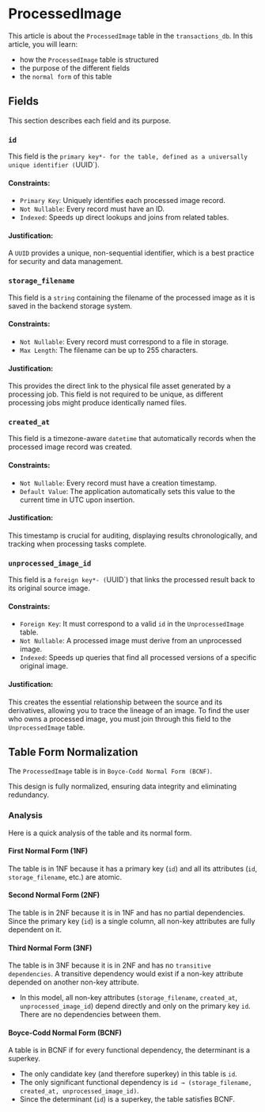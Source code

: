 # ProcessedImage

This article is about the `ProcessedImage` table in the `transactions_db`. In this article, you will learn:
- how the `ProcessedImage` table is structured
- the purpose of the different fields
- the `normal form` of this table

## Fields

This section describes each field and its purpose.

### `id`

This field is the `primary key*- for the table, defined as a universally unique identifier (`UUID`).

#### Constraints:
 - `Primary Key`: Uniquely identifies each processed image record.
 - `Not Nullable`: Every record must have an ID.
 - `Indexed`: Speeds up direct lookups and joins from related tables.

#### Justification:
A `UUID` provides a unique, non-sequential identifier, which is a best practice for security and data management.

### `storage_filename`

This field is a `string` containing the filename of the processed image as it is saved in the backend storage system.

#### Constraints:
 - `Not Nullable`: Every record must correspond to a file in storage.
 - `Max Length`: The filename can be up to 255 characters.

#### Justification:
This provides the direct link to the physical file asset generated by a processing job. This field is not required to be unique, as different processing jobs might produce identically named files.

### `created_at`

This field is a timezone-aware `datetime` that automatically records when the processed image record was created.

#### Constraints:
 - `Not Nullable`: Every record must have a creation timestamp.
 - `Default Value`: The application automatically sets this value to the current time in UTC upon insertion.
#### Justification:
This timestamp is crucial for auditing, displaying results chronologically, and tracking when processing tasks complete.

### `unprocessed_image_id`

This field is a `foreign key*- (`UUID`) that links the processed result back to its original source image.

#### Constraints:
 - `Foreign Key`: It must correspond to a valid `id` in the `UnprocessedImage` table.
 - `Not Nullable`: A processed image must derive from an unprocessed image.
 - `Indexed`: Speeds up queries that find all processed versions of a specific original image.
#### Justification:
This creates the essential relationship between the source and its derivatives, allowing you to trace the lineage of an image. To find the user who owns a processed image, you must join through this field to the `UnprocessedImage` table.

## Table Form Normalization
The `ProcessedImage` table is in `Boyce-Codd Normal Form (BCNF)`.

This design is fully normalized, ensuring data integrity and eliminating redundancy.

### Analysis

Here is a quick analysis of the table and its normal form.

#### First Normal Form (1NF)
The table is in 1NF because it has a primary key (`id`) and all its attributes (`id`, `storage_filename`, etc.) are atomic.

#### Second Normal Form (2NF)
The table is in 2NF because it is in 1NF and has no partial dependencies. Since the primary key (`id`) is a single column, all non-key attributes are fully dependent on it.

#### Third Normal Form (3NF)
The table is in 3NF because it is in 2NF and has no `transitive dependencies`. A transitive dependency would exist if a non-key attribute depended on another non-key attribute.

- In this model, all non-key attributes (`storage_filename`, `created_at`, `unprocessed_image_id`) depend directly and only on the primary key `id`. There are no dependencies between them.

#### Boyce-Codd Normal Form (BCNF)
A table is in BCNF if for every functional dependency, the determinant is a superkey.

- The only candidate key (and therefore superkey) in this table is `id`.
- The only significant functional dependency is `id → (storage_filename, created_at, unprocessed_image_id)`.
- Since the determinant (`id`) is a superkey, the table satisfies BCNF.
